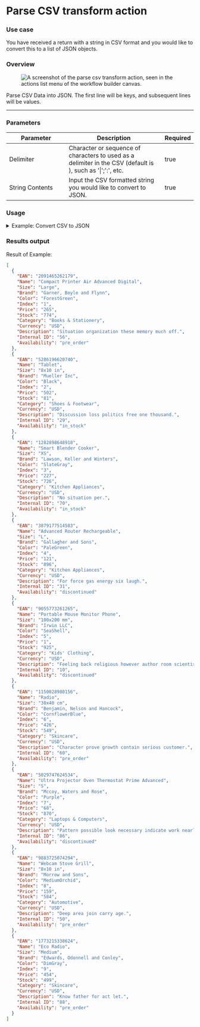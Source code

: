 # Parse CSV transform action

### Use case

You have received a return with a string in CSV format and you would like to convert this to a list of JSON objects.

### Overview

<figure><img src="../../../../.gitbook/assets/Screenshot 2025-04-18 at 3.03.41 PM.png" alt="A screenshot of the parse csv transform action, seen in the actions list menu of the workflow builder canvas."><figcaption></figcaption></figure>

Parse CSV Data into JSON. The first line will be keys, and subsequent lines will be values.

***

### Parameters

<table><thead><tr><th width="217">Parameter</th><th width="417.3333333333333">Description</th><th data-type="checkbox">Required</th></tr></thead><tbody><tr><td>Delimiter</td><td>Character or sequence of characters to used as a delimiter in the CSV (default is ), such as '|';':', etc.</td><td>true</td></tr><tr><td>String Contents</td><td>Input the CSV formatted string you would like to convert to JSON.</td><td>true</td></tr></tbody></table>

### Usage

<details>

<summary>Example: Convert CSV to JSON</summary>

Inputs:

**Delimiter:** ,

**String Contents:**

```
Index,Name,Description,Brand,Category,Price,Currency,Stock,EAN,Color,Size,Availability,Internal ID
1,Compact Printer Air Advanced Digital,Situation organization these memory much off.,"Garner, Boyle and Flynn",Books & Stationery,265,USD,774,2091465262179,ForestGreen,Large,pre_order,56
2,Tablet,Discussion loss politics free one thousand.,Mueller Inc,Shoes & Footwear,502,USD,81,5286196620740,Black,8x10 in,in_stock,29
3,Smart Blender Cooker,No situation per.,"Lawson, Keller and Winters",Kitchen Appliances,227,USD,726,1282898648918,SlateGray,XS,in_stock,70
4,Advanced Router Rechargeable,For force gas energy six laugh.,Gallagher and Sons,Kitchen Appliances,121,USD,896,3879177514583,PaleGreen,L,discontinued,31
5,Portable Mouse Monitor Phone,Feeling back religious however author room scientist.,Irwin LLC,Kids' Clothing,1,USD,925,9055773261265,SeaShell,100x200 mm,discontinued,10
6,Radio,Character prove growth contain serious customer.,"Benjamin, Nelson and Hancock",Skincare,426,USD,549,1150028980156,CornflowerBlue,30x40 cm,pre_order,60
7,Ultra Projector Oven Thermostat Prime Advanced,Pattern possible look necessary indicate work nearly.,"Mccoy, Waters and Rose",Laptops & Computers,68,USD,870,5029747624534,Purple,S,discontinued,86
8,Webcam Stove Grill,Deep area join carry age.,Morrow and Sons,Automotive,159,USD,584,9883725074294,MediumOrchid,8x10 in,pre_order,50
9,Eco Radio,Know father for act let.,"Edwards, Odonnell and Conley",Skincare,454,USD,499,1773215338624,DimGray,Medium,pre_order,88
```

</details>

### Results output

Result of Example:

```json
[
  {
    "EAN": "2091465262179",
    "Name": "Compact Printer Air Advanced Digital",
    "Size": "Large",
    "Brand": "Garner, Boyle and Flynn",
    "Color": "ForestGreen",
    "Index": "1",
    "Price": "265",
    "Stock": "774",
    "Category": "Books & Stationery",
    "Currency": "USD",
    "Description": "Situation organization these memory much off.",
    "Internal ID": "56",
    "Availability": "pre_order"
  },
  {
    "EAN": "5286196620740",
    "Name": "Tablet",
    "Size": "8x10 in",
    "Brand": "Mueller Inc",
    "Color": "Black",
    "Index": "2",
    "Price": "502",
    "Stock": "81",
    "Category": "Shoes & Footwear",
    "Currency": "USD",
    "Description": "Discussion loss politics free one thousand.",
    "Internal ID": "29",
    "Availability": "in_stock"
  },
  {
    "EAN": "1282898648918",
    "Name": "Smart Blender Cooker",
    "Size": "XS",
    "Brand": "Lawson, Keller and Winters",
    "Color": "SlateGray",
    "Index": "3",
    "Price": "227",
    "Stock": "726",
    "Category": "Kitchen Appliances",
    "Currency": "USD",
    "Description": "No situation per.",
    "Internal ID": "70",
    "Availability": "in_stock"
  },
  {
    "EAN": "3879177514583",
    "Name": "Advanced Router Rechargeable",
    "Size": "L",
    "Brand": "Gallagher and Sons",
    "Color": "PaleGreen",
    "Index": "4",
    "Price": "121",
    "Stock": "896",
    "Category": "Kitchen Appliances",
    "Currency": "USD",
    "Description": "For force gas energy six laugh.",
    "Internal ID": "31",
    "Availability": "discontinued"
  },
  {
    "EAN": "9055773261265",
    "Name": "Portable Mouse Monitor Phone",
    "Size": "100x200 mm",
    "Brand": "Irwin LLC",
    "Color": "SeaShell",
    "Index": "5",
    "Price": "1",
    "Stock": "925",
    "Category": "Kids' Clothing",
    "Currency": "USD",
    "Description": "Feeling back religious however author room scientist.",
    "Internal ID": "10",
    "Availability": "discontinued"
  },
  {
    "EAN": "1150028980156",
    "Name": "Radio",
    "Size": "30x40 cm",
    "Brand": "Benjamin, Nelson and Hancock",
    "Color": "CornflowerBlue",
    "Index": "6",
    "Price": "426",
    "Stock": "549",
    "Category": "Skincare",
    "Currency": "USD",
    "Description": "Character prove growth contain serious customer.",
    "Internal ID": "60",
    "Availability": "pre_order"
  },
  {
    "EAN": "5029747624534",
    "Name": "Ultra Projector Oven Thermostat Prime Advanced",
    "Size": "S",
    "Brand": "Mccoy, Waters and Rose",
    "Color": "Purple",
    "Index": "7",
    "Price": "68",
    "Stock": "870",
    "Category": "Laptops & Computers",
    "Currency": "USD",
    "Description": "Pattern possible look necessary indicate work nearly.",
    "Internal ID": "86",
    "Availability": "discontinued"
  },
  {
    "EAN": "9883725074294",
    "Name": "Webcam Stove Grill",
    "Size": "8x10 in",
    "Brand": "Morrow and Sons",
    "Color": "MediumOrchid",
    "Index": "8",
    "Price": "159",
    "Stock": "584",
    "Category": "Automotive",
    "Currency": "USD",
    "Description": "Deep area join carry age.",
    "Internal ID": "50",
    "Availability": "pre_order"
  },
  {
    "EAN": "1773215338624",
    "Name": "Eco Radio",
    "Size": "Medium",
    "Brand": "Edwards, Odonnell and Conley",
    "Color": "DimGray",
    "Index": "9",
    "Price": "454",
    "Stock": "499",
    "Category": "Skincare",
    "Currency": "USD",
    "Description": "Know father for act let.",
    "Internal ID": "88",
    "Availability": "pre_order"
  }
]
```
